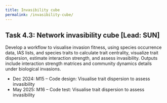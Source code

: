 ```yaml
---
title: Invasibility cube
permalink: /invasibility-cube/
---
```


## Task 4.3: Network invasibility cube [Lead: SUN]

Develop a workflow to visualise invasion fitness, using species occurrence data, IAS lists, and species traits to calculate trait centrality, visualize trait dispersion, estimate interaction strength, and assess invasibility. Outputs include interaction strength matrices and community dynamics details under biological invasions.

- Dec 2024: M15 – Code design: Visualise trait dispersion to assess invasibility
- May 2025: M16 – Code test: Visualise trait dispersion to assess invasibility
